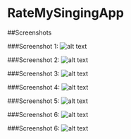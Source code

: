 # RateMySingingApp

##Screenshots 

###Screenshot 1:
![alt text](https://github.com/TusharPatil-98/RateMySingingApp/blob/master/images/img1.jpg)

###Screenshot 2:
![alt text](https://github.com/TusharPatil-98/RateMySingingApp/blob/master/images/img2.jpg)

###Screenshot 3:
![alt text](https://github.com/TusharPatil-98/RateMySingingApp/blob/master/images/img3.jpg)

###Screenshot 4:
![alt text](https://github.com/TusharPatil-98/RateMySingingApp/blob/master/images/img4.jpg)

###Screenshot 5:
![alt text](https://github.com/TusharPatil-98/RateMySingingApp/blob/master/images/backend.jpg)

###Screenshot 6:
![alt text](https://github.com/TusharPatil-98/RateMySingingApp/blob/master/images/Backend2.jpg)

###Screenshot 6:
![alt text](https://github.com/TusharPatil-98/RateMySingingApp/blob/master/images/Backend3.jpg)
